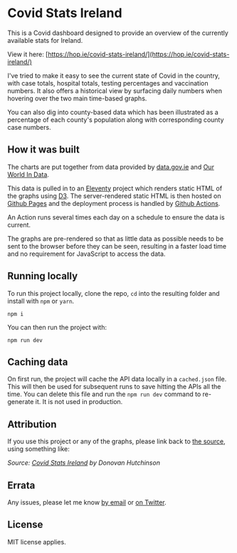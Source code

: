 # Covid Stats Ireland

This is a Covid dashboard designed to provide an overview of the currently available stats for Ireland.

View it here: [https://hop.ie/covid-stats-ireland/](https://hop.ie/covid-stats-ireland/)

I've tried to make it easy to see the current state of Covid in the country, with case totals, hospital totals, testing percentages and vaccination numbers. It also offers a historical view by surfacing daily numbers when hovering over the two main time-based graphs.

You can also dig into county-based data which has been illustrated as a percentage of each county's population along with corresponding county case numbers.

## How it was built

The charts are put together from data provided by [data.gov.ie](https://data.gov.ie/) and [Our World In Data](https://github.com/owid/covid-19-data/tree/master/public/data).

This data is pulled in to an [Eleventy](https://www.11ty.dev/) project which renders static HTML of the graphs using [D3](https://d3js.org/). The server-rendered static HTML is then hosted on [Github Pages](https://pages.github.com) and the deployment process is handled by [Github Actions](https://github.com/features/actions).

An Action runs several times each day on a schedule to ensure the data is current.

The graphs are pre-rendered so that as little data as possible needs to be sent to the browser before they can be seen, resulting in a faster load time and no requirement for JavaScript to access the data.

## Running locally

To run this project locally, clone the repo, `cd` into the resulting folder and install with `npm` or `yarn`.

```
npm i
```

You can then run the project with:

```
npm run dev
```

## Caching data

On first run, the project will cache the API data locally in a `cached.json` file. This will then be used for subsequent runs to save hitting the APIs all the time. You can delete this file and run the `npm run dev` command to re-generate it. It is not used in production.

## Attribution

If you use this project or any of the graphs, please link back to [the source](http://hop.ie/covid-stats-ireland/), using something like:

*Source: [Covid Stats Ireland](http://hop.ie/covid-stats-ireland/) by Donovan Hutchinson*

## Errata

Any issues, please let me know [by email](mailto:d@hop.ie) or [on Twitter](https://twitter.com/donovanh).

## License

MIT license applies. 
